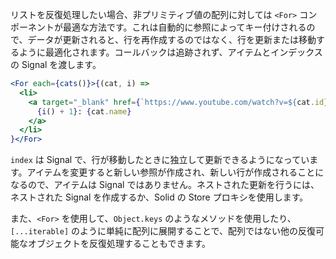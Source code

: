 リストを反復処理したい場合、非プリミティブ値の配列に対しては `<For>` コンポーネントが最適な方法です。これは自動的に参照によってキー付けされるので、データが更新されると、行を再作成するのではなく、行を更新または移動するように最適化されます。コールバックは追跡されず、アイテムとインデックスの Signal を渡します。

```jsx
<For each={cats()}>{(cat, i) =>
  <li>
    <a target="_blank" href={`https://www.youtube.com/watch?v=${cat.id}`}>
      {i() + 1}: {cat.name}
    </a>
  </li>
}</For>
```
`index` は Signal で、行が移動したときに独立して更新できるようになっています。アイテムを変更すると新しい参照が作成され、新しい行が作成されることになるので、アイテムは Signal ではありません。ネストされた更新を行うには、ネストされた Signal を作成するか、Solid の Store プロキシを使用します。

また、`<For>` を使用して、`Object.keys` のようなメソッドを使用したり、`[...iterable]` のように単純に配列に展開することで、配列ではない他の反復可能なオブジェクトを反復処理することもできます。
